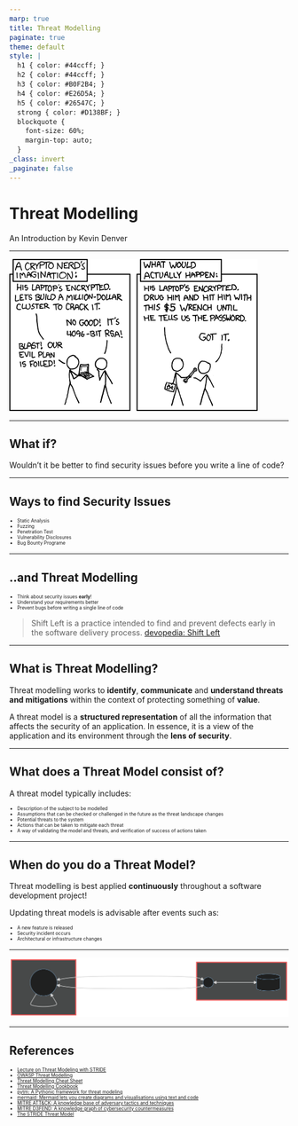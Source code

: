 ```yaml
---
marp: true
title: Threat Modelling
paginate: true
theme: default
style: |
  h1 { color: #44ccff; }
  h2 { color: #44ccff; }
  h3 { color: #B0F2B4; }
  h4 { color: #E26D5A; }
  h5 { color: #26547C; }
  strong { color: #D138BF; }
  blockquote {
    font-size: 60%;
    margin-top: auto;
  }
_class: invert
_paginate: false
---
```


# Threat Modelling

An Introduction by Kevin Denver

---

![bg 50%](./assets/xkcd_security.png)

---

## What if?

Wouldn’t it be better to find security issues before you write a line of code?

---

## Ways to find Security Issues

* Static Analysis
* Fuzzing
* Penetration Test
* Vulnerability Disclosures
* Bug Bounty Programe

---

## ..and Threat Modelling

* Think about security issues **early**!
* Understand your requirements better
* Prevent bugs before writing a single line of code

> Shift Left is a practice intended to find and prevent defects early in the software delivery process. [devopedia: Shift Left][10]
---

## What is Threat Modelling?

Threat modelling works to **identify**, **communicate** and **understand threats and mitigations** within the context of protecting something of **value**.

A threat model is a **structured representation** of all the information that affects the security of an application. In essence, it is a view of the application and its environment through the **lens of security**.

---

## What does a Threat Model consist of?

A threat model typically includes:

* Description of the subject to be modelled
* Assumptions that can be checked or challenged in the future as the threat landscape changes
* Potential threats to the system
* Actions that can be taken to mitigate each threat
* A way of validating the model and threats, and verification of success of actions taken

---

## When do you do a Threat Model?

Threat modelling is best applied **continuously** throughout a software development project!

Updating threat models is advisable after events such as:

* A new feature is released
* Security incident occurs
* Architectural or infrastructure changes

---

![bg 90%](../build/example-1.svg)

---

## References
<!-- _footer: https://github.com/ToastShaman/ -->

<style scoped>
  ul {
    font-size: 60%;
  }
</style>

* [Lecture on Threat Modeling with STRIDE][1]
* [OWASP Threat Modelling][2]
* [Threat Modelling Cheat Sheet][3]
* [Threat Modelling Cookbook][4]
* [pytm: A Pythonic framework for threat modeling][5]
* [mermaid: Mermaid lets you create diagrams and visualisations using text and code][6]
* [MITRE ATT&CK: A knowledge base of adversary tactics and techniques][7]
* [MITRE D3FEND: A knowledge graph of cybersecurity countermeasures][8]
* [The STRIDE Threat Model][9]

[1]: https://users.encs.concordia.ca/~clark/courses/1601-6150/scribe/L04c.pdf
[2]: https://owasp.org/www-community/Threat_Modeling
[3]: https://cheatsheetseries.owasp.org/cheatsheets/Threat_Modeling_Cheat_Sheet.html
[4]: https://owasp.org/www-project-threat-model-cookbook/
[5]: https://github.com/izar/pytm
[6]: https://mermaid-js.github.io/mermaid/#/
[7]: https://attack.mitre.org/
[8]: https://d3fend.mitre.org/
[9]: https://docs.microsoft.com/en-us/previous-versions/commerce-server/ee823878(v=cs.20)?redirectedfrom=MSDN
[10]: https://devopedia.org/shift-left